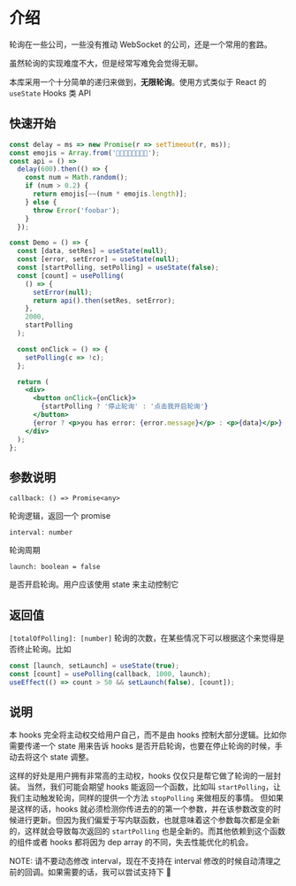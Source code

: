 # 介绍

轮询在一些公司，一些没有推动 WebSocket 的公司，还是一个常用的套路。

虽然轮询的实现难度不大，但是经常写难免会觉得无聊。

本库采用一个十分简单的递归来做到，**无限轮询**。使用方式类似于 React 的 `useState` Hooks 类 API

## 快速开始

```jsx
const delay = ms => new Promise(r => setTimeout(r, ms));
const emojis = Array.from('🌚🌝👀😎😂😏🙁🤠');
const api = () =>
  delay(600).then(() => {
    const num = Math.random();
    if (num > 0.2) {
      return emojis[~~(num * emojis.length)];
    } else {
      throw Error('foobar');
    }
  });

const Demo = () => {
  const [data, setRes] = useState(null);
  const [error, setError] = useState(null);
  const [startPolling, setPolling] = useState(false);
  const [count] = usePolling(
    () => {
      setError(null);
      return api().then(setRes, setError);
    },
    2000,
    startPolling
  );

  const onClick = () => {
    setPolling(c => !c);
  };

  return (
    <div>
      <button onClick={onClick}>
        {startPolling ? '停止轮询' : '点击我开启轮询'}
      </button>
      {error ? <p>you has error: {error.message}</p> : <p>{data}</p>}
    </div>
  );
};
```

## 参数说明

`callback: () => Promise<any>`

轮询逻辑，返回一个 promise

`interval: number`

轮询周期

`launch: boolean = false`

是否开启轮询。用户应该使用 state 来主动控制它

## 返回值

`[totalOfPolling]: [number]` 轮询的次数，在某些情况下可以根据这个来觉得是否终止轮询。比如

```jsx
const [launch, setLaunch] = useState(true);
const [count] = usePolling(callback, 1000, launch);
useEffect(() => count > 50 && setLaunch(false), [count]);
```

## 说明

本 hooks 完全将主动权交给用户自己，而不是由 hooks 控制大部分逻辑。比如你需要传递一个 state 用来告诉
hooks 是否开启轮询，也要在停止轮询的时候，手动去将这个 state 调整。

这样的好处是用户拥有非常高的主动权，hooks 仅仅只是帮它做了轮询的一层封装。
当然，我们可能会期望 hooks 能返回一个函数，比如叫 `startPolling`，让我们主动触发轮询，同样的提供一个方法 `stopPolling` 来做相反的事情。
但如果是这样的话，hooks 就必须检测你传进去的的第一个参数，并在该参数改变的时候进行更新。但因为我们偏爱于写内联函数，也就意味着这个参数每次都是全新的，这样就会导致每次返回的 `startPolling` 也是全新的。而其他依赖到这个函数的组件或者 hooks 都将因为 dep array 的不同，失去性能优化的机会。

NOTE: 请不要动态修改 interval，现在不支持在 interval 修改的时候自动清理之前的回调。如果需要的话，我可以尝试支持下 🌚

